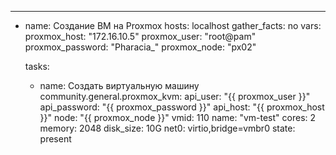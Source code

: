 ---
- name: Создание ВМ на Proxmox
  hosts: localhost
  gather_facts: no
  vars:
    proxmox_host: "172.16.10.5"
    proxmox_user: "root@pam"
    proxmox_password: "Pharacia_"
    proxmox_node: "px02"

  tasks:
    - name: Создать виртуальную машину
      community.general.proxmox_kvm:
        api_user: "{{ proxmox_user }}"
        api_password: "{{ proxmox_password }}"
        api_host: "{{ proxmox_host }}"
        node: "{{ proxmox_node }}"
        vmid: 110
        name: "vm-test"
        cores: 2
        memory: 2048
        disk_size: 10G
        net0: virtio,bridge=vmbr0
        state: present
